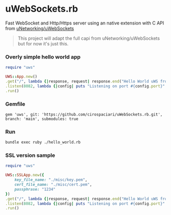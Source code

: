 # uWebSockets.rb
Fast WebSocket and Http/Https server using an native extension with C API from [uNetworking/uWebSockets](https://github.com/uNetworking/uWebSockets)

> This project will adapt the full capi from uNetworking/uWebSockets but for now it's just this.

### Overly simple hello world app
```ruby
require "uws"

UWS::App.new()
.get("/", lambda {|response, request| response.end("Hello World uWS from Ruby!")})
.listen(8082, lambda {|config| puts "Listening on port #{config.port}" })
.run()
```

### Gemfile

```gem
gem 'uws', git: 'https://github.com/cirospaciari/uWebSockets.rb.git', branch: 'main', submodules: true
```

### Run
```bash
bundle exec ruby ./hello_world.rb
```

### SSL version sample
```ruby
require "uws"

UWS::SSLApp.new({
    key_file_name: "./misc/key.pem",
    cert_file_name: "./misc/cert.pem", 
    passphrase: "1234"
})
.get("/", lambda {|response, request| response.end("Hello World uWS from Ruby!")})
.listen(8082, lambda {|config| puts "Listening on port #{config.port}" })
.run()
```